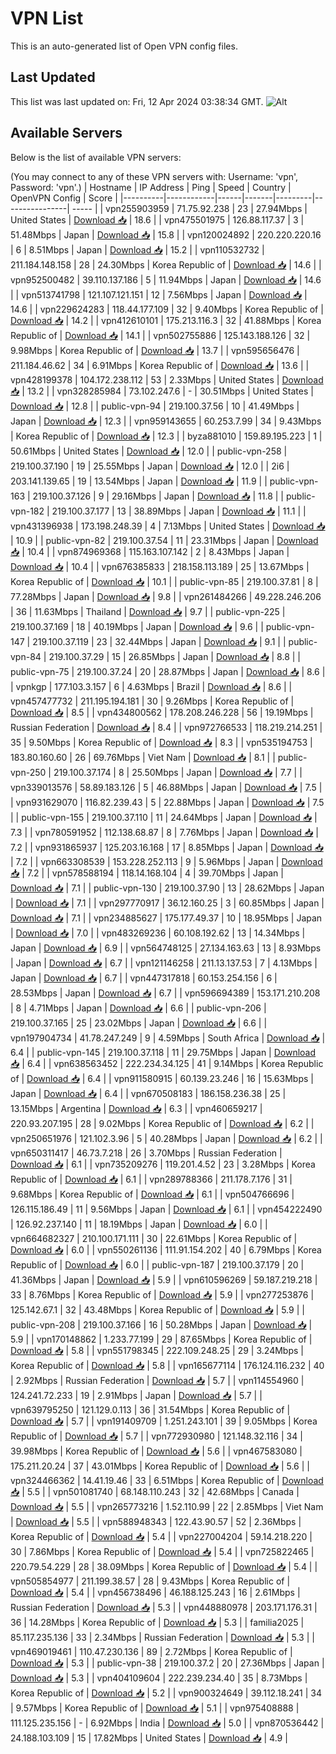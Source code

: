 # VPN List

This is an auto-generated list of Open VPN config files.

## Last Updated

This list was last updated on: Fri, 12 Apr 2024 03:38:34 GMT.
![Alt](https://repobeats.axiom.co/api/embed/186b98318ef1479477931607c1ad7d823f12451f.svg "Repobeats analytics image")

## Available Servers

Below is the list of available VPN servers:

(You may connect to any of these VPN servers with: Username: 'vpn', Password: 'vpn'.)
| Hostname | IP Address | Ping | Speed | Country | OpenVPN Config | Score |
|----------|------------|------|-------|---------|----------------| ----- |
| vpn255903959 | 71.75.92.238 | 23 | 27.94Mbps | United States | [Download 📥](./configs/server_0_US.ovpn) | 18.6 |
| vpn475501975 | 126.88.117.37 | 3 | 51.48Mbps | Japan | [Download 📥](./configs/server_1_JP.ovpn) | 15.8 |
| vpn120024892 | 220.220.220.16 | 6 | 8.51Mbps | Japan | [Download 📥](./configs/server_2_JP.ovpn) | 15.2 |
| vpn110532732 | 211.184.148.158 | 28 | 24.30Mbps | Korea Republic of | [Download 📥](./configs/server_3_KR.ovpn) | 14.6 |
| vpn952500482 | 39.110.137.186 | 5 | 11.94Mbps | Japan | [Download 📥](./configs/server_4_JP.ovpn) | 14.6 |
| vpn513741798 | 121.107.121.151 | 12 | 7.56Mbps | Japan | [Download 📥](./configs/server_5_JP.ovpn) | 14.6 |
| vpn229624283 | 118.44.177.109 | 32 | 9.40Mbps | Korea Republic of | [Download 📥](./configs/server_6_KR.ovpn) | 14.2 |
| vpn412610101 | 175.213.116.3 | 32 | 41.88Mbps | Korea Republic of | [Download 📥](./configs/server_7_KR.ovpn) | 14.1 |
| vpn502755886 | 125.143.188.126 | 32 | 9.98Mbps | Korea Republic of | [Download 📥](./configs/server_8_KR.ovpn) | 13.7 |
| vpn595656476 | 211.184.46.62 | 34 | 6.91Mbps | Korea Republic of | [Download 📥](./configs/server_9_KR.ovpn) | 13.6 |
| vpn428199378 | 104.172.238.112 | 53 | 2.33Mbps | United States | [Download 📥](./configs/server_10_US.ovpn) | 13.2 |
| vpn328285984 | 73.102.247.6 | - | 30.51Mbps | United States | [Download 📥](./configs/server_11_US.ovpn) | 12.8 |
| public-vpn-94 | 219.100.37.56 | 10 | 41.49Mbps | Japan | [Download 📥](./configs/server_12_JP.ovpn) | 12.3 |
| vpn959143655 | 60.253.7.99 | 34 | 9.43Mbps | Korea Republic of | [Download 📥](./configs/server_13_KR.ovpn) | 12.3 |
| byza881010 | 159.89.195.223 | 1 | 50.61Mbps | United States | [Download 📥](./configs/server_14_US.ovpn) | 12.0 |
| public-vpn-258 | 219.100.37.190 | 19 | 25.55Mbps | Japan | [Download 📥](./configs/server_15_JP.ovpn) | 12.0 |
| 2i6 | 203.141.139.65 | 19 | 13.54Mbps | Japan | [Download 📥](./configs/server_16_JP.ovpn) | 11.9 |
| public-vpn-163 | 219.100.37.126 | 9 | 29.16Mbps | Japan | [Download 📥](./configs/server_17_JP.ovpn) | 11.8 |
| public-vpn-182 | 219.100.37.177 | 13 | 38.89Mbps | Japan | [Download 📥](./configs/server_18_JP.ovpn) | 11.1 |
| vpn431396938 | 173.198.248.39 | 4 | 7.13Mbps | United States | [Download 📥](./configs/server_19_US.ovpn) | 10.9 |
| public-vpn-82 | 219.100.37.54 | 11 | 23.31Mbps | Japan | [Download 📥](./configs/server_20_JP.ovpn) | 10.4 |
| vpn874969368 | 115.163.107.142 | 2 | 8.43Mbps | Japan | [Download 📥](./configs/server_21_JP.ovpn) | 10.4 |
| vpn676385833 | 218.158.113.189 | 25 | 13.67Mbps | Korea Republic of | [Download 📥](./configs/server_22_KR.ovpn) | 10.1 |
| public-vpn-85 | 219.100.37.81 | 8 | 77.28Mbps | Japan | [Download 📥](./configs/server_23_JP.ovpn) | 9.8 |
| vpn261484266 | 49.228.246.206 | 36 | 11.63Mbps | Thailand | [Download 📥](./configs/server_24_TH.ovpn) | 9.7 |
| public-vpn-225 | 219.100.37.169 | 18 | 40.19Mbps | Japan | [Download 📥](./configs/server_25_JP.ovpn) | 9.6 |
| public-vpn-147 | 219.100.37.119 | 23 | 32.44Mbps | Japan | [Download 📥](./configs/server_26_JP.ovpn) | 9.1 |
| public-vpn-84 | 219.100.37.29 | 15 | 26.85Mbps | Japan | [Download 📥](./configs/server_27_JP.ovpn) | 8.8 |
| public-vpn-75 | 219.100.37.24 | 20 | 28.87Mbps | Japan | [Download 📥](./configs/server_28_JP.ovpn) | 8.6 |
| vpnkgp | 177.103.3.157 | 6 | 4.63Mbps | Brazil | [Download 📥](./configs/server_29_BR.ovpn) | 8.6 |
| vpn457477732 | 211.195.194.181 | 30 | 9.26Mbps | Korea Republic of | [Download 📥](./configs/server_30_KR.ovpn) | 8.5 |
| vpn434800562 | 178.208.246.228 | 56 | 19.19Mbps | Russian Federation | [Download 📥](./configs/server_31_RU.ovpn) | 8.4 |
| vpn972766533 | 118.219.214.251 | 35 | 9.50Mbps | Korea Republic of | [Download 📥](./configs/server_32_KR.ovpn) | 8.3 |
| vpn535194753 | 183.80.160.60 | 26 | 69.76Mbps | Viet Nam | [Download 📥](./configs/server_33_VN.ovpn) | 8.1 |
| public-vpn-250 | 219.100.37.174 | 8 | 25.50Mbps | Japan | [Download 📥](./configs/server_34_JP.ovpn) | 7.7 |
| vpn339013576 | 58.89.183.126 | 5 | 46.88Mbps | Japan | [Download 📥](./configs/server_35_JP.ovpn) | 7.5 |
| vpn931629070 | 116.82.239.43 | 5 | 22.88Mbps | Japan | [Download 📥](./configs/server_36_JP.ovpn) | 7.5 |
| public-vpn-155 | 219.100.37.110 | 11 | 24.64Mbps | Japan | [Download 📥](./configs/server_37_JP.ovpn) | 7.3 |
| vpn780591952 | 112.138.68.87 | 8 | 7.76Mbps | Japan | [Download 📥](./configs/server_38_JP.ovpn) | 7.2 |
| vpn931865937 | 125.203.16.168 | 17 | 8.85Mbps | Japan | [Download 📥](./configs/server_39_JP.ovpn) | 7.2 |
| vpn663308539 | 153.228.252.113 | 9 | 5.96Mbps | Japan | [Download 📥](./configs/server_40_JP.ovpn) | 7.2 |
| vpn578588194 | 118.14.168.104 | 4 | 39.70Mbps | Japan | [Download 📥](./configs/server_41_JP.ovpn) | 7.1 |
| public-vpn-130 | 219.100.37.90 | 13 | 28.62Mbps | Japan | [Download 📥](./configs/server_42_JP.ovpn) | 7.1 |
| vpn297770917 | 36.12.160.25 | 3 | 60.85Mbps | Japan | [Download 📥](./configs/server_43_JP.ovpn) | 7.1 |
| vpn234885627 | 175.177.49.37 | 10 | 18.95Mbps | Japan | [Download 📥](./configs/server_44_JP.ovpn) | 7.0 |
| vpn483269236 | 60.108.192.62 | 13 | 14.34Mbps | Japan | [Download 📥](./configs/server_45_JP.ovpn) | 6.9 |
| vpn564748125 | 27.134.163.63 | 13 | 8.93Mbps | Japan | [Download 📥](./configs/server_46_JP.ovpn) | 6.7 |
| vpn121146258 | 211.13.137.53 | 7 | 4.13Mbps | Japan | [Download 📥](./configs/server_47_JP.ovpn) | 6.7 |
| vpn447317818 | 60.153.254.156 | 6 | 28.53Mbps | Japan | [Download 📥](./configs/server_48_JP.ovpn) | 6.7 |
| vpn596694389 | 153.171.210.208 | 8 | 4.71Mbps | Japan | [Download 📥](./configs/server_49_JP.ovpn) | 6.6 |
| public-vpn-206 | 219.100.37.165 | 25 | 23.02Mbps | Japan | [Download 📥](./configs/server_50_JP.ovpn) | 6.6 |
| vpn197904734 | 41.78.247.249 | 9 | 4.59Mbps | South Africa | [Download 📥](./configs/server_51_ZA.ovpn) | 6.4 |
| public-vpn-145 | 219.100.37.118 | 11 | 29.75Mbps | Japan | [Download 📥](./configs/server_52_JP.ovpn) | 6.4 |
| vpn638563452 | 222.234.34.125 | 41 | 9.14Mbps | Korea Republic of | [Download 📥](./configs/server_53_KR.ovpn) | 6.4 |
| vpn911580915 | 60.139.23.246 | 16 | 15.63Mbps | Japan | [Download 📥](./configs/server_54_JP.ovpn) | 6.4 |
| vpn670508183 | 186.158.236.38 | 25 | 13.15Mbps | Argentina | [Download 📥](./configs/server_55_AR.ovpn) | 6.3 |
| vpn460659217 | 220.93.207.195 | 28 | 9.02Mbps | Korea Republic of | [Download 📥](./configs/server_56_KR.ovpn) | 6.2 |
| vpn250651976 | 121.102.3.96 | 5 | 40.28Mbps | Japan | [Download 📥](./configs/server_57_JP.ovpn) | 6.2 |
| vpn650311417 | 46.73.7.218 | 26 | 3.70Mbps | Russian Federation | [Download 📥](./configs/server_58_RU.ovpn) | 6.1 |
| vpn735209276 | 119.201.4.52 | 23 | 3.28Mbps | Korea Republic of | [Download 📥](./configs/server_59_KR.ovpn) | 6.1 |
| vpn289788366 | 211.178.7.176 | 31 | 9.68Mbps | Korea Republic of | [Download 📥](./configs/server_60_KR.ovpn) | 6.1 |
| vpn504766696 | 126.115.186.49 | 11 | 9.56Mbps | Japan | [Download 📥](./configs/server_61_JP.ovpn) | 6.1 |
| vpn454222490 | 126.92.237.140 | 11 | 18.19Mbps | Japan | [Download 📥](./configs/server_62_JP.ovpn) | 6.0 |
| vpn664682327 | 210.100.171.111 | 30 | 22.61Mbps | Korea Republic of | [Download 📥](./configs/server_63_KR.ovpn) | 6.0 |
| vpn550261136 | 111.91.154.202 | 40 | 6.79Mbps | Korea Republic of | [Download 📥](./configs/server_64_KR.ovpn) | 6.0 |
| public-vpn-187 | 219.100.37.179 | 20 | 41.36Mbps | Japan | [Download 📥](./configs/server_65_JP.ovpn) | 5.9 |
| vpn610596269 | 59.187.219.218 | 33 | 8.76Mbps | Korea Republic of | [Download 📥](./configs/server_66_KR.ovpn) | 5.9 |
| vpn277253876 | 125.142.67.1 | 32 | 43.48Mbps | Korea Republic of | [Download 📥](./configs/server_67_KR.ovpn) | 5.9 |
| public-vpn-208 | 219.100.37.166 | 16 | 50.28Mbps | Japan | [Download 📥](./configs/server_68_JP.ovpn) | 5.9 |
| vpn170148862 | 1.233.77.199 | 29 | 87.65Mbps | Korea Republic of | [Download 📥](./configs/server_69_KR.ovpn) | 5.8 |
| vpn551798345 | 222.109.248.25 | 29 | 3.24Mbps | Korea Republic of | [Download 📥](./configs/server_70_KR.ovpn) | 5.8 |
| vpn165677114 | 176.124.116.232 | 40 | 2.92Mbps | Russian Federation | [Download 📥](./configs/server_71_RU.ovpn) | 5.7 |
| vpn114554960 | 124.241.72.233 | 19 | 2.91Mbps | Japan | [Download 📥](./configs/server_72_JP.ovpn) | 5.7 |
| vpn639795250 | 121.129.0.113 | 36 | 31.54Mbps | Korea Republic of | [Download 📥](./configs/server_73_KR.ovpn) | 5.7 |
| vpn191409709 | 1.251.243.101 | 39 | 9.05Mbps | Korea Republic of | [Download 📥](./configs/server_74_KR.ovpn) | 5.7 |
| vpn772930980 | 121.148.32.116 | 34 | 39.98Mbps | Korea Republic of | [Download 📥](./configs/server_75_KR.ovpn) | 5.6 |
| vpn467583080 | 175.211.20.24 | 37 | 43.01Mbps | Korea Republic of | [Download 📥](./configs/server_76_KR.ovpn) | 5.6 |
| vpn324466362 | 14.41.19.46 | 33 | 6.51Mbps | Korea Republic of | [Download 📥](./configs/server_77_KR.ovpn) | 5.5 |
| vpn501081740 | 68.148.110.243 | 32 | 42.68Mbps | Canada | [Download 📥](./configs/server_78_CA.ovpn) | 5.5 |
| vpn265773216 | 1.52.110.99 | 22 | 2.85Mbps | Viet Nam | [Download 📥](./configs/server_79_VN.ovpn) | 5.5 |
| vpn588948343 | 122.43.90.57 | 52 | 2.36Mbps | Korea Republic of | [Download 📥](./configs/server_80_KR.ovpn) | 5.4 |
| vpn227004204 | 59.14.218.220 | 30 | 7.86Mbps | Korea Republic of | [Download 📥](./configs/server_81_KR.ovpn) | 5.4 |
| vpn725822465 | 220.79.54.229 | 28 | 38.09Mbps | Korea Republic of | [Download 📥](./configs/server_82_KR.ovpn) | 5.4 |
| vpn505854977 | 211.199.38.57 | 28 | 9.43Mbps | Korea Republic of | [Download 📥](./configs/server_83_KR.ovpn) | 5.4 |
| vpn456738496 | 46.188.125.243 | 16 | 2.61Mbps | Russian Federation | [Download 📥](./configs/server_84_RU.ovpn) | 5.3 |
| vpn448880978 | 203.171.176.31 | 36 | 14.28Mbps | Korea Republic of | [Download 📥](./configs/server_85_KR.ovpn) | 5.3 |
| familia2025 | 85.117.235.136 | 33 | 2.34Mbps | Russian Federation | [Download 📥](./configs/server_86_RU.ovpn) | 5.3 |
| vpn469019461 | 110.47.230.136 | 89 | 2.72Mbps | Korea Republic of | [Download 📥](./configs/server_87_KR.ovpn) | 5.3 |
| public-vpn-38 | 219.100.37.2 | 20 | 27.36Mbps | Japan | [Download 📥](./configs/server_88_JP.ovpn) | 5.3 |
| vpn404109604 | 222.239.234.40 | 35 | 8.73Mbps | Korea Republic of | [Download 📥](./configs/server_89_KR.ovpn) | 5.2 |
| vpn900324649 | 39.112.18.241 | 34 | 9.57Mbps | Korea Republic of | [Download 📥](./configs/server_90_KR.ovpn) | 5.1 |
| vpn975408888 | 111.125.235.156 | - | 6.92Mbps | India | [Download 📥](./configs/server_91_IN.ovpn) | 5.0 |
| vpn870536442 | 24.188.103.109 | 15 | 17.82Mbps | United States | [Download 📥](./configs/server_92_US.ovpn) | 4.9 |
